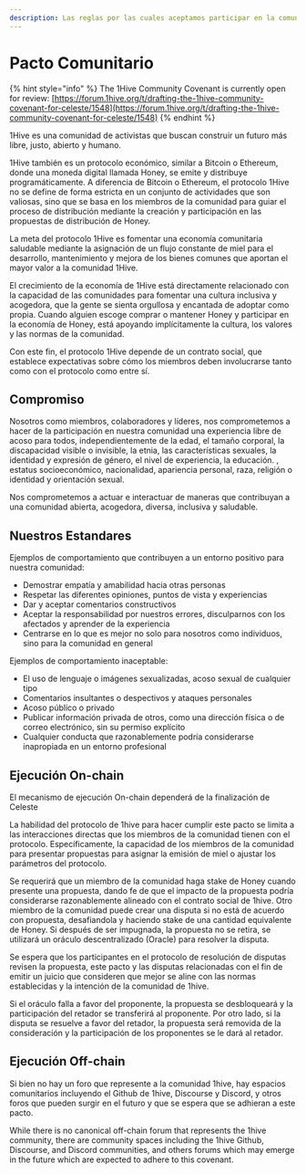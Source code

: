 ```yaml
---
description: Las reglas por las cuales aceptamos participar en la comunidad de1Hive.
---
```


# Pacto Comunitario

{% hint style="info" %}
The 1Hive Community Covenant is currently open for review: [https://forum.1hive.org/t/drafting-the-1hive-community-covenant-for-celeste/1548](https://forum.1hive.org/t/drafting-the-1hive-community-covenant-for-celeste/1548)
{% endhint %}

1Hive es una comunidad de activistas que buscan construir un futuro más libre, justo, abierto y humano.

1Hive también es un protocolo económico, similar a Bitcoin o Ethereum, donde una moneda digital llamada Honey, se emite y distribuye programáticamente. A diferencia de Bitcoin o Ethereum, el protocolo 1Hive no se define de forma estricta en un conjunto de actividades que son valiosas, sino que se basa en los miembros de la comunidad para guiar el proceso de distribución mediante la creación y participación en las propuestas de distribución de Honey.

La meta del protocolo 1Hive es fomentar una economía comunitaria saludable mediante la asignación de un flujo constante de miel para el desarrollo, mantenimiento y mejora de los bienes comunes que aportan el mayor valor a la comunidad 1Hive.&#x20;

El crecimiento de la economía de 1Hive está directamente relacionado con la capacidad de las comunidades para fomentar una cultura inclusiva y acogedora, que la gente se sienta orgullosa y encantada de adoptar como propia. Cuando alguien escoge comprar o mantener Honey y participar en la economía de Honey, está apoyando implícitamente la cultura, los valores y las normas de la comunidad.&#x20;

Con este fin, el protocolo 1Hive depende de un contrato social, que establece expectativas sobre cómo los miembros deben involucrarse tanto como con el protocolo como entre sí.

## Compromiso

Nosotros como miembros, colaboradores y líderes, nos comprometemos a hacer de la participación en nuestra comunidad una experiencia libre de acoso para todos, independientemente de la edad, el tamaño corporal, la discapacidad visible o invisible, la etnia, las características sexuales, la identidad y expresión de género, el nivel de experiencia, la educación. , estatus socioeconómico, nacionalidad, apariencia personal, raza, religión o identidad y orientación sexual.

Nos comprometemos a actuar e interactuar de maneras que contribuyan a una comunidad abierta, acogedora, diversa, inclusiva y saludable.

## Nuestros Estandares

Ejemplos de comportamiento que contribuyen a un entorno positivo para nuestra comunidad:&#x20;

* Demostrar empatía y amabilidad hacia otras personas
* Respetar las diferentes opiniones, puntos de vista y experiencias
* Dar y aceptar comentarios constructivos
* Aceptar la responsabilidad por nuestros errores, disculparnos con los afectados y aprender de la experiencia&#x20;
* Centrarse en lo que es mejor no solo para nosotros como individuos, sino para la comunidad en general

Ejemplos de comportamiento inaceptable:

* El uso de lenguaje o imágenes sexualizadas, acoso sexual de cualquier tipo
* Comentarios insultantes o despectivos y ataques personales
* Acoso público o privado&#x20;
* Publicar información privada de otros, como una dirección física o de correo electrónico, sin su permiso explícito
* Cualquier conducta que razonablemente podría considerarse inapropiada en un entorno profesional

## Ejecución On-chain

El mecanismo de ejecución On-chain dependerá de la finalización de Celeste&#x20;

La habilidad del protocolo de 1hive para hacer cumplir este pacto se limita a las interacciones directas que los miembros de la comunidad tienen con el protocolo. Específicamente, la capacidad de los miembros de la comunidad para presentar propuestas para asignar la emisión de miel o ajustar los parámetros del protocolo.&#x20;

Se requerirá que un miembro de la comunidad haga stake de Honey cuando presente una propuesta, dando fe de que el impacto de la propuesta podría considerarse razonablemente alineado con el contrato social de 1hive. Otro miembro de la comunidad puede crear una disputa si no está de acuerdo con propuesta, desafiandola y haciendo stake de una cantidad equivalente de Honey. Si después de ser impugnada, la propuesta no se retira, se utilizará un oráculo descentralizado (Oracle) para resolver la disputa.&#x20;

Se espera que los participantes en el protocolo de resolución de disputas revisen la propuesta, este pacto y las disputas relacionadas con el fin de emitir un juicio que consideren que mejor se aline con las normas establecidas y la intención de la comunidad de 1hive.

Si el oráculo falla a favor del proponente, la propuesta se desbloqueará y la participación del retador se transferirá al proponente. Por otro lado, si la disputa se resuelve a favor del retador, la propuesta será removida de la consideración y la participación de los proponentes se le dará al retador.

## Ejecución Off-chain

Si bien no hay un foro que represente a la comunidad 1hive, hay espacios comunitarios incluyendo el Github de 1hive, Discourse y Discord, y otros foros que pueden surgir en el futuro y que se espera que se adhieran a este pacto.

While there is no canonical off-chain forum that represents the 1hive community, there are community spaces including the 1hive Github, Discourse, and Discord communities, and others forums which may emerge in the future which are expected to adhere to this covenant.

